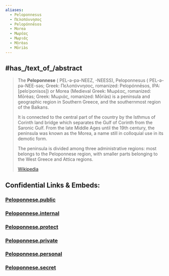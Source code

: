 ```yaml
---
aliases:
  - Peloponnesus
  - Πελοπόννησος
  - Pelopónnēsos
  - Morea
  - Μωρέας
  - Μωριάς
  - Mōrèas
  - Mōriàs
---
```



## #has_/text_of_/abstract  

> The **Peloponnese** ( PEL-ə-pə-NEEZ, -⁠NEESS), Peloponnesus 
> ( PEL-ə-pə-NEE-səs; Greek: Πελοπόννησος, romanized: Pelopónnēsos, IPA: [peloˈponisos]) 
> or Morea (Medieval Greek: Μωρέας, romanized: Mōrèas; Greek: Μωριάς, romanized: Mōriàs) 
> is a peninsula and geographic region in Southern Greece, 
> and the southernmost region of the Balkans. 
> 
> It is connected to the central part of the country by the Isthmus of Corinth land bridge 
> which separates the Gulf of Corinth from the Saronic Gulf. 
> From the late Middle Ages until the 19th century, the peninsula was known as the Morea, 
> a name still in colloquial use in its demotic form.
>
> The peninsula is divided among three administrative regions: 
> most belongs to the Peloponnese region, 
> with smaller parts belonging to the West Greece and Attica regions.
>
> [Wikipedia](https://en.wikipedia.org/wiki/Peloponnese) 






## Confidential Links & Embeds: 

### [Peloponnese.public](/_public/\Earth\Continent\Europe\Europe~South\Greece\Regions-GreekPeloponnese.public.md) 

### [Peloponnese.internal](/_internal/\Earth\Continent\Europe\Europe~South\Greece\Regions-GreekPeloponnese.internal.md) 

### [Peloponnese.protect](/_protect/\Earth\Continent\Europe\Europe~South\Greece\Regions-GreekPeloponnese.protect.md) 

### [Peloponnese.private](/_private/\Earth\Continent\Europe\Europe~South\Greece\Regions-GreekPeloponnese.private.md) 

### [Peloponnese.personal](/_personal/\Earth\Continent\Europe\Europe~South\Greece\Regions-GreekPeloponnese.personal.md) 

### [Peloponnese.secret](/_secret/\Earth\Continent\Europe\Europe~South\Greece\Regions-GreekPeloponnese.secret.md)

